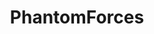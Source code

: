 ---
title: PhantomForces
crosslinks:
- SuicideWatch
- REEEEEE
- AskReddit
- REEEEEEEEEE
- PhantomForcesBunker
- dankmemes
- OutOfTheLoop
- Planetside
- Ice_Poseidon
- tifu
- PhantomForcesPooPosts
- Pay_Respects
- '195'
- Overwatch
- mallninjashit
- anarchocapitalism
- ooerintensifies
- copypasta
- discordapp
---